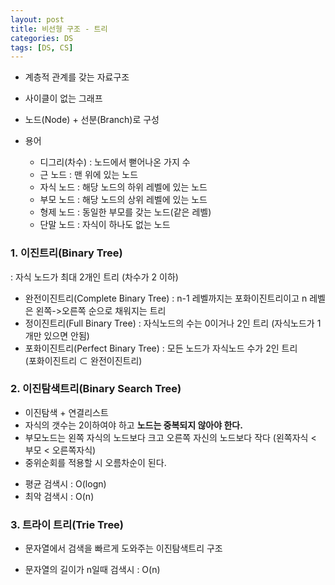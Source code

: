 ```yaml
---
layout: post
title: 비선형 구조 - 트리
categories: DS
tags: [DS, CS]
---
```


- 계층적 관계를 갖는 자료구조
- 사이클이 없는 그래프
- 노드(Node) + 선분(Branch)로 구성

- 용어
  - 디그리(차수) : 노드에서 뻗어나온 가지 수
  - 근 노드 : 맨 위에 있는 노드
  - 자식 노드 : 해당 노드의 하위 레벨에 있는 노드
  - 부모 노드 : 해당 노드의 상위 레벨에 있는 노드
  - 형제 노드 : 동일한 부모를 갖는 노드(같은 레벨)
  - 단말 노드 : 자식이 하나도 없는 노드

### 1. 이진트리(Binary Tree)
: 자식 노드가 최대 2개인 트리 (차수가 2 이하)

- 완전이진트리(Complete Binary Tree) : n-1 레벨까지는 포화이진트리이고 n 레벨은 왼쪽->오른쪽 순으로 채워지는 트리
- 정이진트리(Full Binary Tree) : 자식노드의 수는 0이거나 2인 트리 (자식노드가 1개만 있으면 안됨)
- 포화이진트리(Perfect Binary Tree) : 모든 노드가 자식노드 수가 2인 트리  
  (포화이진트리 ⊂ 완전이진트리)

### 2. 이진탐색트리(Binary Search Tree)

- 이진탐색 + 연결리스트
- 자식의 갯수는 2이하여야 하고 **노드는 중복되지 않아야 한다.**
- 부모노드는 왼쪽 자식의 노드보다 크고 오른쪽 자신의 노드보다 작다 (왼쪽자식 < 부모 < 오른쪽자식)
- 중위순회를 적용할 시 오름차순이 된다.

* 평균 검색시 : O(logn)
* 최악 검색시 : O(n)

### 3. 트라이 트리(Trie Tree)

- 문자열에서 검색을 빠르게 도와주는 이진탐색트리 구조
* 문자열의 길이가 n일때 검색시 : O(n)